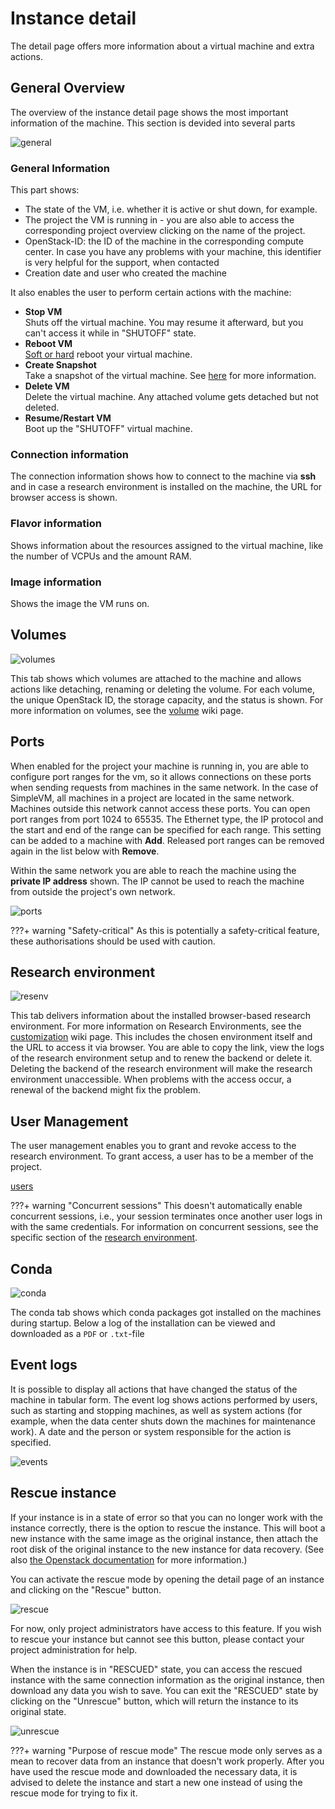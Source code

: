 # Instance detail

The detail page offers more information about a virtual machine and extra actions.

## General Overview

The overview of the instance detail page shows the most important information of the machine.
This section is devided into several parts

![general](../img/instance_detail/detail_general.png)
### General Information
This part shows:
 - The state of the VM, i.e. whether it is active or shut down, for example.
 - The project the VM is running in - you are also able to access the corresponding project overview clicking on the name of the project.
 - OpenStack-ID: the ID of the machine in the corresponding compute center. In case you have any problems with your machine, this identifier is very helpful for the support, when contacted
 - Creation date and user who created the machine
 
 It also enables the user to perform certain actions with the machine:

  - **Stop VM**<br>
      Shuts off the virtual machine. You may resume it afterward, but you can't access it while in "SHUTOFF" state.
  - **Reboot VM**<br>
      [Soft or hard](https://docs.openstack.org/mitaka/user-guide/cli_reboot_an_instance.html) reboot your virtual 
      machine.
  - **Create Snapshot**<br>
      Take a snapshot of the virtual machine. 
      See [here](../snapshots.md) for more information.
  - **Delete VM**<br> 
      Delete the virtual machine. Any attached volume gets detached but not deleted.
  - **Resume/Restart VM**<br> 
      Boot up the "SHUTOFF" virtual machine.

### Connection information

The connection information shows how to connect to the machine via **ssh** and in case a research environment is installed on the machine, the URL for browser access is shown.

### Flavor information

Shows information about the resources assigned to the virtual machine, like the number of VCPUs and the amount RAM.

### Image information

Shows the image the VM runs on. 

## Volumes

![volumes](../img/instance_detail/detail_volume.png)

This tab shows which volumes are attached to the machine and allows actions like detaching, renaming or deleting the volume.
For each volume, the unique OpenStack ID, the storage capacity, and the status is shown. 
For more information on volumes, see the [volume](../volumes.md) wiki page.


## Ports

When enabled for the project your machine is running in, you are able to configure port ranges for the vm, so it allows connections on these ports when sending requests from machines in the same network. 
In the case of SimpleVM, all machines in a project are located in the same network. Machines outside this network cannot access these ports. 
You can open port ranges from port 1024 to 65535.
The Ethernet type, the IP protocol and the start and end of the range can be specified for each range. This setting can be added to a machine with **Add**. Released port ranges can be removed again in the list below with **Remove**. 

Within the same network you are able to reach the machine using the **private IP address** shown.
The IP cannot be used to reach the machine from outside the project's own network.


![ports](../img/instance_detail/detail_ports.png)

???+ warning "Safety-critical"
    As this is potentially a safety-critical feature, these authorisations should be used with caution.

## Research environment

![resenv](../img/instance_detail/detail_resenv.png)

This tab delivers information about the installed browser-based research environment.
For more information on Research Environments, see the [customization](../customization.md#research-environments) wiki page.
This includes the chosen environment itself and the URL to access it via browser.
You are able to copy the link, view the logs of the research environment setup and to renew the backend or delete it.
Deleting the backend of the research environment will make the research environment unaccessible.
When problems with the access occur, a renewal of the backend might fix the problem.

## User Management
The user management enables you to grant and revoke access to the research environment. 
To grant access, a user has to be a member of the project.

[users](../img/instance_detail/user_management.png  )


???+ warning "Concurrent sessions"
    This doesn't automatically enable concurrent sessions, i.e., your session terminates
    once another user logs in with the same credentials.
    For information on concurrent sessions, see the specific 
    section of the [research environment](../customization.md#research-environments).

## Conda

![conda](../img/instance_detail/detail_conda.png)

The conda tab shows which conda packages got installed on the machines during startup.
Below a log of the installation can be viewed and downloaded as a `PDF` or `.txt`-file


## Event logs

It is possible to display all actions that have changed the status of the machine in tabular form.
The event log shows actions performed by users, such as starting and stopping machines, as well as system actions (for example, when the data center shuts down the machines for maintenance work). A date and the person or system responsible for the action is specified.

![events](../img/instance_detail/details_events.png)

## Rescue instance

If your instance is in a state of error so that you can no longer work with the instance correctly, there is the option to rescue the instance. This will boot a new instance with the same image as the original instance, then attach the root disk of the original instance to the new instance for data recovery. (See also [the Openstack documentation](https://docs.openstack.org/nova/latest/user/rescue.html) for more information.)

You can activate the rescue mode by opening the detail page of an instance and clicking on the "Rescue" button. 

![rescue](../img/instance_detail/detail_rescue.jpg)

For now, only project administrators have access to this feature. If you wish to rescue your instance but cannot see this button, please contact your project administration for help.

When the instance is in "RESCUED" state, you can access the rescued instance with the same connection information as the original instance, then download any data you wish to save. You can exit the "RESCUED" state by clicking on the "Unrescue" button, which will return the instance to its original state.

![unrescue](../img/instance_detail/detail_unrescue.jpg)

???+ warning "Purpose of rescue mode"
    The rescue mode only serves as a mean to recover data from an instance that doesn't work properly. After you have used the rescue mode and downloaded the necessary data, it is advised to delete the instance and start a new one instead of using the rescue mode for trying to fix it.

